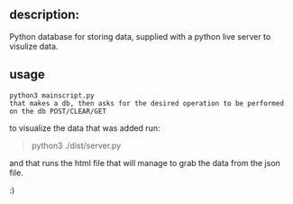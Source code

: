 
## description:

Python database for storing data, supplied with  a python live server to visulize data.


## usage
	
	python3 mainscript.py
	that makes a db, then asks for the desired operation to be performed on the db POST/CLEAR/GET
to visualize the data that was added run:
> python3 ./dist/server.py

and that runs the html file that will manage to grab the data from the json file.

:)
